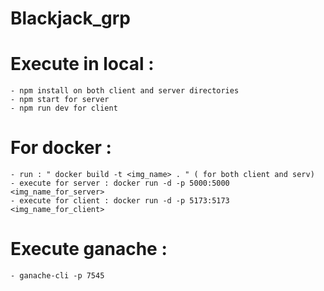 # Blackjack_grp


# Execute in local :

    - npm install on both client and server directories
    - npm start for server
    - npm run dev for client

# For docker :

    - run : " docker build -t <img_name> . " ( for both client and serv)
    - execute for server : docker run -d -p 5000:5000 <img_name_for_server>
    - execute for client : docker run -d -p 5173:5173 <img_name_for_client>
# Execute ganache :

    - ganache-cli -p 7545

